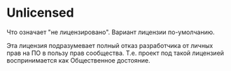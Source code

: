 # Unlicensed

Что  означает "не лицензировано". Вариант лицензии по-умолчанию. 

Эта лицензия подразумевает полный отказ разработчика от личных прав на ПО в пользу
прав сообщества. Т.е. проект под такой лицензией воспринимается как Общественное
достояние.

